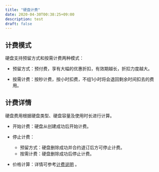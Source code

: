 ```yaml
---
title: "硬盘计费"
date: 2020-04-30T00:38:25+09:00
description: test
draft: false
---
```


## 计费模式

硬盘支持预留方式和按需计费两种模式：

- 预留方式：预付费，享有大幅的优惠折扣，有效期越长，折扣力度越大。

- 按需计费：按秒计费，按小时扣费，不组1小时将会退回剩余时间扣去的费用。

## 计费详情

硬盘费用根据硬盘类型、硬盘容量及使用时长进行计算。

- 开始计费：硬盘从创建成功后开始计费。

- 停止计费：
  - 预留方式：硬盘删除成功并合约退订后方可停止计费。
  - 按需计费：硬盘删除成功后停止计费。

- 价格计算：详情可参考[计费说明]( https://docsv3.shanhe.com/middware/kafka/billing/price/) 。







